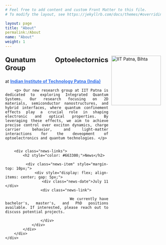 ```yaml
---
# Feel free to add content and custom Front Matter to this file.
# To modify the layout, see https://jekyllrb.com/docs/themes/#overriding-theme-defaults

layout: page
title: "About"
permalink:/About
name: "About"
weight: 1
---
```

<head>
    <meta charset="UTF-8">
    <meta name="viewport" content="width=device-width, initial-scale=0.8">
    <style>
        .content {
            text-align: justify;
            hyphens: auto;
            position: relative;
        }
        .logo {
            float: right;
            margin-left: 10px;
            width: 160px;
        }
        a {
            color: #3471eb;
            text-decoration: underline;
        }
        .news-links {
            margin-top: 20px;
        }
        .news-item {
            max-width: 600px;
        }
        .news-date {
            width: 120px;
            text-align: left;
            font-weight: bold;
        }
        .news-link {
            flex-grow: 1;
        }
    </style>
</head>
<body>
    <div class="content">
        <p><img src="{{ site.baseurl }}/images/IIT_Patna_logo.png" alt="IIT Patna, Bihta" class="logo"></p>
        <p style="font-size: 22px; font-weight: bold;"> Qunatum Optoelectornics Group</p>
        <p>at <strong><a href="https://www.iitp.ac.in/"> Indian Institute of Technology Patna (India)</a></strong></p>

        <p> Our new research group at IIT Patna is dedicated to exploring Integrated Quantum Systems. Our research focusing on 2D materials, semiconductor nanostructures, and hybrid interfaces, where quantum confinement effects play a crucial role in shaping electronic and optical properties. By leveraging these effects, we aim to achieve precise control over exciton dynamics, charge carrier behavior, and light-matter interactions for the deveopment of optoelectronics and quantum technologies. </p>


        <div class="news-links">
            <h2 style="color: #663300;">News</h2>

            <div class="news-item" style="margin-top: 10px;">
                <div style="display: flex; align-items: center; gap: 5px;">
                    <div class="news-date">July 11 </div>
                    <div class="news-link">
                        
                            We currently have bachelor's, master's, and PhD positions available. If interested, please reach out to discuss potential projects.
                
                    </div>
                </div>
            </div>
        </div>
    </div>
</body>

